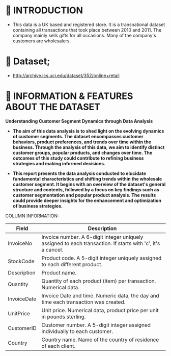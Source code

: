 # :pushpin: INTRODUCTION

* This data is a UK based and registered store. It is a transnational dataset containing all transactions that took place between 2010 and 2011. The company mainly sells gifts for all occasions. Many of the company's customers are wholesalers.

# :pushpin: Dataset;

* http://archive.ics.uci.edu/dataset/352/online+retail

# :pushpin: INFORMATION & FEATURES ABOUT THE DATASET

**Understanding Customer Segment Dynamics through Data Analysis**

* **The aim of this data analysis is to shed light on the evolving dynamics of customer segments. The dataset encompasses customer behaviors, product preferences, and trends over time within the business. Through the analysis of this data, we aim to identify distinct customer groups, popular products, and changes over time. The outcomes of this study could contribute to refining business strategies and making informed decisions.**

* **This report presents the data analysis conducted to elucidate fundamental characteristics and shifting trends within the wholesale customer segment. It begins with an overview of the dataset's general structure and contents, followed by a focus on key findings such as customer segmentation and popular product analysis. The results could provide deeper insights for the enhancement and optimization of business strategies.**

COLUMN INFORMATION:

| Field       | Description                                                                                                 |
|-------------|-------------------------------------------------------------------------------------------------------------|
| InvoiceNo   | Invoice number. A 6-digit integer uniquely assigned to each transaction. If starts with 'c', it's a cancel. |
| StockCode   | Product code. A 5-digit integer uniquely assigned to each different product.                                |
| Description | Product name.                                                                                               |
| Quantity    | Quantity of each product (item) per transaction. Numerical data.                                            |
| InvoiceDate | Invoice Date and time. Numeric data, the day and time each transaction was created.                         |
| UnitPrice   | Unit price. Numerical data, product price per unit in pounds sterling.                                      |
| CustomerID  | Customer number. A 5-digit integer assigned individually to each customer.                                  |
| Country     | Country name. Name of the country of residence of each client.                                              |

